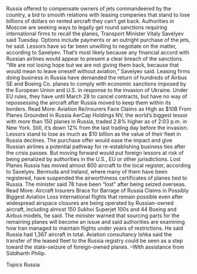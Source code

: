 Russia offered to compensate owners of jets commandeered by the country, a bid to smooth relations with leasing companies that stand to lose billions of dollars on rented aircraft they can’t get back.
Authorities in Moscow are seeking ways to legally get round sanctions requiring international firms to recall the planes, Transport Minister Vitaly Savelyev said Tuesday. Options include payments or an outright purchase of the jets, he said.
Lessors have so far been unwilling to negotiate on the matter, according to Savelyev. That’s most likely because any financial accord with Russian airlines would appear to present a clear breach of the sanctions.
“We are not losing hope but we are not giving them back, because that would mean to leave oneself without aviation,” Savelyev said.
Leasing firms doing business in Russia have demanded the return of hundreds of Airbus SE and Boeing Co. planes to comply with economic sanctions imposed by the European Union and U.S. in response to the invasion of Ukraine. Under EU rules, they have until March 28 to cancel contracts, but have no way of repossessing the aircraft after Russia moved to keep them within its borders.
Read More: Aviation Re/insurers Face Claims as High as $10B From Planes Grounded in Russia
AerCap Holdings NV, the world’s biggest lessor with more than 150 planes in Russia, traded 2.8% higher as of 2:03 p.m. in New York. Still, it’s down 12% from the last trading day before the invasion.
Lessors stand to lose as much as $10 billion as the value of their fleet in Russia declines. The purchase offer would ease the impact and give Russian airlines a potential pathway for re-establishing business ties after the crisis passes. But moving forward would put foreign lessors at risk of being penalized by authorities in the U.S., EU or other jurisdictions.
Lost Planes
Russia has moved almost 800 aircraft to the local register, according to Savelyev. Bermuda and Ireland, where many of them have been registered, have suspended the airworthiness certificates of planes tied to Russia. The minister said 78 have been “lost” after being seized overseas.
Read More: Aircraft Insurers Brace for Barrage of Russia Claims in Possibly Biggest Aviation Loss
International flights that remain possible even after widespread airspace closures are being operated by Russian-owned aircraft, including almost 150 Sukhoi Superjet 100s and 44 Boeing and Airbus models, he said.
The minister warned that sourcing parts for the remaining planes will become an issue and said authorities are examining how Iran managed to maintain flights under years of restrictions. He said Russia had 1,367 aircraft in total.
Aviation consultancy Ishka said the transfer of the leased fleet to the Russia registry could be seen as a step toward the state-seizure of foreign-owned planes.
–With assistance from Siddharth Philip.

Topics
Russia
